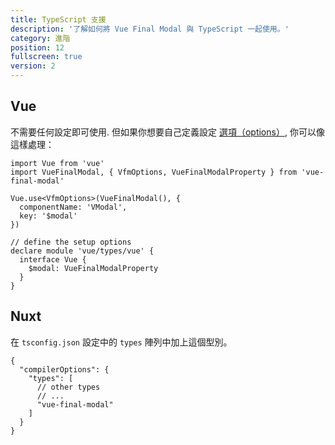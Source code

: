 ```yaml
---
title: TypeScript 支援
description: '了解如何將 Vue Final Modal 與 TypeScript 一起使用。'
category: 進階
position: 12
fullscreen: true
version: 2
---
```


## Vue

不需要任何設定即可使用. 但如果你想要自己定義設定 [選項（options）](/zh-Hant/options), 你可以像這樣處理：

```ts[main.ts]
import Vue from 'vue'
import VueFinalModal, { VfmOptions, VueFinalModalProperty } from 'vue-final-modal'

Vue.use<VfmOptions>(VueFinalModal(), {
  componentName: 'VModal',
  key: '$modal'
})

// define the setup options
declare module 'vue/types/vue' {
  interface Vue {
    $modal: VueFinalModalProperty
  }
}
```

## Nuxt

在 `tsconfig.json` 設定中的 `types` 陣列中加上這個型別。

```js[tsconfig.json]
{
  "compilerOptions": {
    "types": [
      // other types
      // ...
      "vue-final-modal"
    ]
  }
}
```
